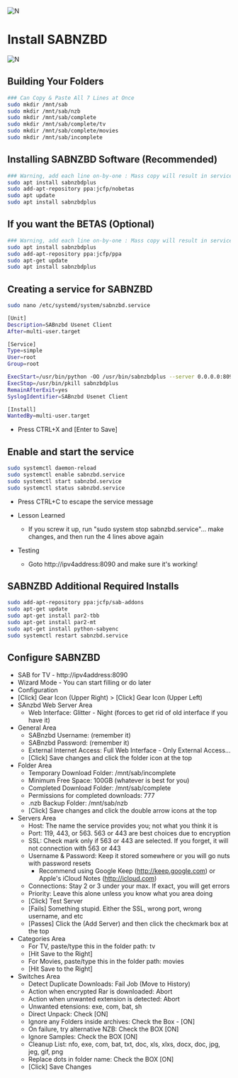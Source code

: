 ![N](https://preview.ibb.co/gdXE0m/Snip20171029_22.png)


# Install SABNZBD

![N](https://image.ibb.co/eTqWD6/Snip20171029_12.png)

## Building Your Folders

```sh
### Can Copy & Paste All 7 Lines at Once
sudo mkdir /mnt/sab
sudo mkdir /mnt/sab/nzb
sudo mkdir /mnt/sab/complete
sudo mkdir /mnt/sab/complete/tv
sudo mkdir /mnt/sab/complete/movies
sudo mkdir /mnt/sab/incomplete
```

## Installing SABNZBD Software (Recommended)

```sh
### Warning, add each line on-by-one : Mass copy will result in service errors
sudo apt install sabnzbdplus
sudo add-apt-repository ppa:jcfp/nobetas
sudo apt update
sudo apt install sabnzbdplus
```

## If you want the BETAS (Optional)
 
```sh
### Warning, add each line on-by-one : Mass copy will result in service errors
sudo apt install sabnzbdplus
sudo add-apt-repository ppa:jcfp/ppa
sudo apt-get update
sudo apt install sabnzbdplus
```

## Creating a service for SABNZBD

```sh
sudo nano /etc/systemd/system/sabnzbd.service
```

```sh
[Unit]
Description=SABnzbd Usenet Client
After=multi-user.target

[Service]
Type=simple
User=root
Group=root

ExecStart=/usr/bin/python -OO /usr/bin/sabnzbdplus --server 0.0.0.0:8090 --browser 0 &
ExecStop=/usr/bin/pkill sabnzbdplus
RemainAfterExit=yes
SyslogIdentifier=SABnzbd Usenet Client

[Install]
WantedBy=multi-user.target
```

- Press CTRL+X and [Enter to Save]

## Enable and start the service

```sh
sudo systemctl daemon-reload
sudo systemctl enable sabnzbd.service
sudo systemctl start sabnzbd.service
sudo systemctl status sabnzbd.service
```
- Press CTRL+C to escape the service message

- Lesson Learned
  - If you screw it up, run "sudo system stop sabnzbd.service"... make changes, and then run the 4 lines above again

- Testing
  - Goto http://ipv4address:8090 and make sure it's working!

## SABNZBD Additional Required Installs

```sh
sudo add-apt-repository ppa:jcfp/sab-addons
sudo apt-get update
sudo apt-get install par2-tbb
sudo apt-get install par2-mt
sudo apt-get install python-sabyenc
sudo systemctl restart sabnzbd.service
```

## Configure SABNZBD
- SAB for TV - http://ipv4address:8090
- Wizard Mode - You can start filling or do later
- Configuration
- [Click] Gear Icon (Upper Right) > [Click] Gear Icon (Upper Left)
- SAnzbd Web Server Area
  - Web Interface: Glitter - Night (forces to get rid of old interface if you have it)
- General Area
  - SABnzbd Username: (remember it)
  - SABnzbd Password: (remember it)
  - External Internet Access: Full Web Interface - Only External Access...
  - [Click] Save changes and click the folder icon at the top
- Folder Area
  - Temporary Download Folder: /mnt/sab/incomplete
  - Minimum Free Space: 100GB (whatever is best for you)
  - Completed Download Folder: /mnt/sab/complete
  - Permissions for completed downloads: 777
  - .nzb Backup Folder: /mnt/sab/nzb
  - [Click] Save changes and click the double arrow icons at the top
- Servers Area
  - Host: The name the service provides you; not what you think it is
  - Port: 119, 443, or 563.  563 or 443 are best choices due to encryption
  - SSL: Check mark only if 563 or 443 are selected.  If you forget, it will not connection with 563 or 443
  - Username & Password:  Keep it stored somewhere or you will go nuts with password resets
    - Recommend using Google Keep (http://keep.google.com) or Apple's iCloud Notes (http://icloud.com)
  - Connections:  Stay 2 or 3 under your max.  If exact, you will get errors
  - Priority: Leave this alone unless you know what you area doing
  - [Click] Test Server
  - [Fails] Something stupid. Either the SSL, wrong port, wrong username, and etc
  - [Passes] Click the (Add Server) and then click the checkmark box at the top
- Categories Area
  - For TV, paste/type this in the folder path: tv
  - [Hit Save to the Right]
  - For Movies, paste/type this in the folder path: movies
  - [Hit Save to the Right]
- Switches Area
  - Detect Duplicate Downloads:  Fail Job (Move to History)
  - Action when encrypted Rar is downloaded: Abort
  - Action when unwanted extension is detected: Abort
  - Unwanted etensions: exe, com, bat, sh
  - Direct Unpack:  Check [ON]
  - Ignore any Folders inside archives:  Check the Box - [ON]
  - On failure, try alternative NZB:  Check the BOX [ON]
  - Ignore Samples:  Check the BOX [ON]
  - Cleanup List: nfo, exe, com, bat, txt, doc, xls, xlxs, docx, doc, jpg, jeg, gif, png
  - Replace dots in folder name:  Check the BOX [ON]
  - [Click] Save Changes
